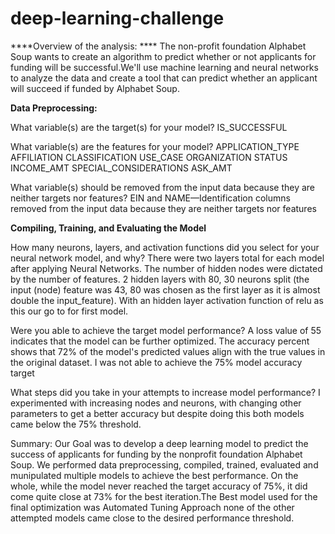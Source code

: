 # deep-learning-challenge

****Overview of the analysis: ****
The non-profit foundation Alphabet Soup wants to create an algorithm to predict whether or not
applicants for funding will be successful.We'll use machine learning and neural networks to analyze the data and create a tool that can predict whether an applicant will succeed if funded by Alphabet Soup.



**Data Preprocessing:**

What variable(s) are the target(s) for your model?
IS_SUCCESSFUL

What variable(s) are the features for your model?
APPLICATION_TYPE
AFFILIATION
CLASSIFICATION
USE_CASE
ORGANIZATION
STATUS
INCOME_AMT
SPECIAL_CONSIDERATIONS
ASK_AMT


What variable(s) should be removed from the input data because they are neither targets nor features?
EIN and NAME—Identification columns removed from the input data because they are neither targets nor features


**Compiling, Training, and Evaluating the Model**

How many neurons, layers, and activation functions did you select for your neural network model, and why?
There were two layers total for each model after applying Neural Networks. The number of hidden nodes were dictated by the number of features.
2 hidden layers with 80, 30 neurons split (the input (node) feature was 43, 80 was chosen as the first layer as it is almost double the input_feature). With an hidden layer activation function of relu as this our go to for first model.

Were you able to achieve the target model performance?
A loss value of 55 indicates that the model can be further optimized.
The accuracy percent shows that 72% of the model's predicted values align with the true values in the original dataset.
I was not able to achieve the 75% model accuracy target

What steps did you take in your attempts to increase model performance?
I experimented with increasing nodes and neurons, with changing other parameters to get a better accuracy but despite doing this both models came below the 75% threshold.


Summary: 
Our Goal was to develop a deep learning model to predict the success of applicants for funding by the nonprofit foundation Alphabet Soup. We performed data preprocessing, compiled, trained, evaluated and munipulated multiple models to achieve the best performance. On the whole, while the model never reached the target accuracy of 75%, it did come quite close at 73% for the best iteration.The Best model used for the final optimization was Automated Tuning Approach none of the other attempted models came close to the desired performance threshold.
